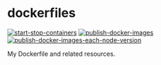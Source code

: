 # dockerfiles

[![start-stop-containers](https://github.com/mazgi/dockerfiles/workflows/start-stop-containers/badge.svg)](https://github.com/mazgi/dockerfiles/actions?query=workflow%3Astart-stop-containers)
[![publish-docker-images](https://github.com/mazgi/dockerfiles/workflows/publish-docker-images/badge.svg)](https://github.com/mazgi/dockerfiles/actions?query=workflow%3Apublish-docker-images)
[![publish-docker-images-each-node-version](https://github.com/mazgi/dockerfiles/workflows/publish-docker-images-each-node-version/badge.svg)](https://github.com/mazgi/dockerfiles/actions?query=workflow%3Apublish-docker-images-each-node-version)

My Dockerfile and related resources.
